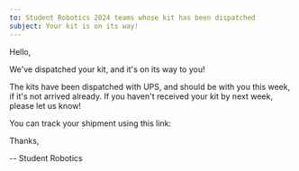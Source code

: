 ```yaml
---
to: Student Robotics 2024 teams whose kit has been dispatched
subject: Your kit is on its way!
---
```


Hello,

We've dispatched your kit, and it's on its way to you!

The kits have been dispatched with UPS, and should be with you this week, if it's not arrived already. If you haven't received your kit by next week, please let us know!

You can track your shipment using this link:

Thanks,

-- Student Robotics
